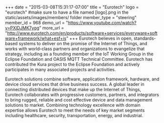 +++
date = "2015-03-08T15:31:17-07:00"
title = "Eurotech"
logo = "eurotech" #make sure to have a file named [logo].png in the static/assets/images/members/ folder
member_type = "steering"
member_id = 968
demo_url = "https://www.youtube.com/watch?v=PXlDJMK7yqg"
more_url = "http://www.eurotech.com/en/products/software+services/everyware+software+framework/what+esf+is"
+++
Eurotech believes in open, standards-based systems to deliver on the promise of the Internet of Things, and works with world-class partners and organizations to evangelize that strategy, including as a founding member of the IoT Working Group in the Eclipse Foundation and OASIS MQTT Technical Committee. Eurotech has contributed the Kura project to the Eclipse Foundation and actively participates in many associated projects and activities.

Eurotech solutions combine software, application framework, hardware, and device cloud services that drive business success. A global leader in connecting distributed devices that make up the Internet of Things, Eurotech collaborates with progressive customers, partners, and integrators to bring rugged, reliable and cost effective device and data management solutions to market. Combining technology excellence with domain expertise allows Eurotech to meet the needs of key market segments including healthcare, security, transportation, energy, and industrial.
